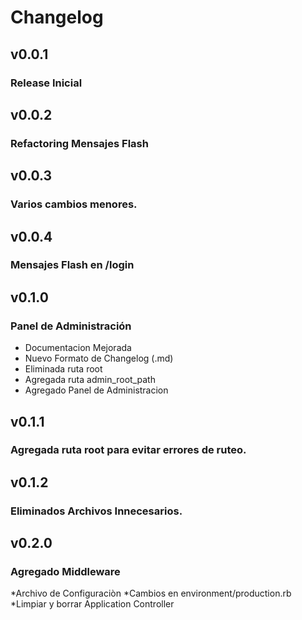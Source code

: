 # Changelog

## v0.0.1

### Release Inicial

## v0.0.2

### Refactoring Mensajes Flash

## v0.0.3

### Varios cambios menores.

## v0.0.4

### Mensajes Flash en /login

## v0.1.0

### Panel de Administración
* Documentacion Mejorada
* Nuevo Formato de Changelog (.md)
* Eliminada ruta root
* Agregada ruta admin_root_path
* Agregado Panel de Administracion

## v0.1.1

### Agregada ruta root para evitar errores de ruteo.

## v0.1.2

### Eliminados Archivos Innecesarios.

## v0.2.0

### Agregado Middleware
*Archivo de Configuraciòn
*Cambios en environment/production.rb
*Limpiar y borrar Application Controller
